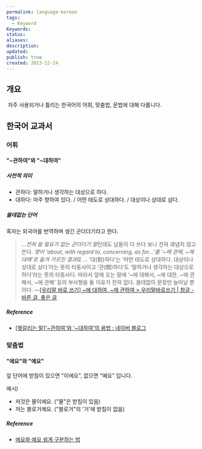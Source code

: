 ```yaml
---
permalink: language-korean
tags:
  - Keyword
Keywords: 
status: 
aliases: 
description: 
updated: 
publish: true
created: 2023-12-24
---
```



## 개요
 자주 사용되거나 틀리는 한국어의 어휘, 맞춤법, 문법에 대해 다룹니다. 

## 한국어 교과서
### 어휘
#### "~관하여"와 "~대하여"
##### 사전적 의미
- 관하다: 말하거나 생각하는 대상으로 하다.
- 대하다: 마주 향하여 있다. / 어떤 태도로 상대하다. / 대상이나 상대로 삼다. 

##### 쓸데없는 단어
혹자는 외국어를 번역하며 생긴 군더더기라고 한다. 

>...*전혀 쓸 필요가 없는 군더더기 말*인데도 남들이 다 쓰다 보니 전혀 괘념치 않고 쓴다. *영어 ‘about, with regard to, concerning, as for…’를 ‘~에 관해, ~에 대해’로 옮겨 가르친 결과*로 ...
> ‘대(對)하다’는 ‘어떤 태도로 상대하다. 대상이나 상대로 삼다’라는 뜻의 타동사이고 ‘관(關)하다’도 ‘말하거나 생각하는 대상으로 하다’라는 뜻의 타동사다. 따라서 앞에 오는 말에 ‘~에 대해서, ~에 대한, ~에 관해서, ~에 관해’ 등의 부사형을 둘 이유가 전혀 없다. 쓸데없이 문장만 늘어날 뿐이다.
> —[[우리말 바로 쓰기] ~에 대하여, ~에 관하여 > 우리말바로쓰기 | 참글 - 바른 글, 좋은 글](http://www.chamgul.co.kr/bbs/board.php?bo_table=korean&wr_id=5)

##### Reference
- [[헷갈리는 말]'~관하여'와 '~대하여'의 용법 : 네이버 블로그](https://m.blog.naver.com/surfrider/221419971059)

### 맞춤법
#### "에요"와 "예요"
앞 단어에 받침이 있으면 "이에요", 없으면 "예요" 입니다. 

예시)
- 저것은 물이에요. ("물"은 받침이 있음)
- 저는 블로거예요. ("블로거"의 '거'에 받침이 없음)

##### Reference
- [에요와 예요 쉽게 구분하는 법](https://brunch.co.kr/@thankstdmp/41)